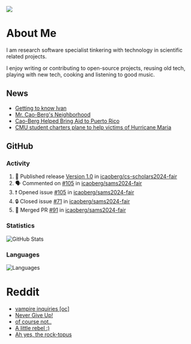 ![](https://komarev.com/ghpvc/?username=icaoberg)

# About Me
I am research software specialist tinkering with technology in scientific related projects.

I enjoy writing or contributing to open-source projects, reusing old tech, playing with new tech, cooking and listening to good music.

## News
* [Getting to know Ivan](https://www.psc.edu/ivan-inside-psc-spotlight-2/)
* [Mr. Cao-Berg's Neighborhood](https://www.cmu.edu/engage/about-us/news/alumni/profile-cao-berg.html)
* [Cao-Berg Helped Bring Aid to Puerto Rico](https://www.cmu.edu/piper/news/archives/2018/february/ivan-cao-berg.html)
* [CMU student charters plane to help victims of Hurricane Maria](http://thetartan.org/2017/10/30/news/puerto-rico-aid)

## GitHub
### Activity
<!--START_SECTION:activity-->
1. 🚀 Published release [Version 1.0](https://github.com/icaoberg/cs-scholars2024-fair/releases/tag/v1.0) in [icaoberg/cs-scholars2024-fair](https://github.com/icaoberg/cs-scholars2024-fair)
2. 🗣 Commented on [#105](https://github.com/icaoberg/sams2024-fair/issues/105#issuecomment-2239910258) in [icaoberg/sams2024-fair](https://github.com/icaoberg/sams2024-fair)
3. ❗ Opened issue [#105](https://github.com/icaoberg/sams2024-fair/issues/105) in [icaoberg/sams2024-fair](https://github.com/icaoberg/sams2024-fair)
4. 🔒 Closed issue [#71](https://github.com/icaoberg/sams2024-fair/issues/71) in [icaoberg/sams2024-fair](https://github.com/icaoberg/sams2024-fair)
5. 🎉 Merged PR [#91](https://github.com/icaoberg/sams2024-fair/pull/91) in [icaoberg/sams2024-fair](https://github.com/icaoberg/sams2024-fair)
<!--END_SECTION:activity-->

### Statistics
![GitHub Stats](https://github-readme-stats.vercel.app/api?username=icaoberg&count_private=true&show_icons=true)

### Languages
![Languages](https://github-readme-stats.vercel.app/api/top-langs/?username=icaoberg&show_icons=true&langs_count=10&hide=HTML,C,CSS,M)

# Reddit
<!-- BLOG-POST-LIST:START -->
- [vampire inquiries [oc]](https://www.reddit.com/r/u_icaoberg/comments/1705gy9/vampire_inquiries_oc/)
- [Never Give Up!](https://www.reddit.com/r/u_icaoberg/comments/13mcab5/never_give_up/)
- [of course not..](https://www.reddit.com/r/u_icaoberg/comments/13mc9h5/of_course_not/)
- [A little rebel :&rpar;](https://www.reddit.com/r/u_icaoberg/comments/13mc6yc/a_little_rebel/)
- [Ah yes, the rock-topus](https://www.reddit.com/r/u_icaoberg/comments/13mc4xk/ah_yes_the_rocktopus/)
<!-- BLOG-POST-LIST:END -->
